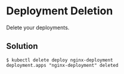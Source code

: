 
# Deployment Deletion

Delete your deployments.

## Solution

```console
$ kubectl delete deploy nginx-deployment
deployment.apps "nginx-deployment" deleted
```
